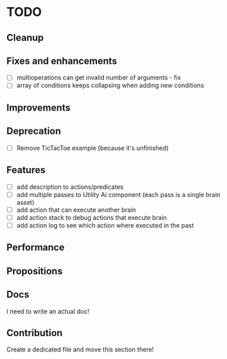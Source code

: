 # TODO

## Cleanup

## Fixes and enhancements

- [ ] multioperations can get invalid number of arguments - fix
- [ ] array of conditions keeps collapsing when adding new conditions

## Improvements

## Deprecation

- [ ] Remove TicTacToe example (because it's unfinished)

## Features

- [ ] add description to actions/predicates
- [ ] add multiple passes to Utility Ai component (each pass is a single brain asset)
- [ ] add action that can execute another brain
- [ ] add action stack to debug actions that execute brain
- [ ] add action log to see which action where executed in the past

## Performance

## Propositions

## Docs

I need to write an actual doc!

## Contribution

Create a dedicated file and move this section there!
